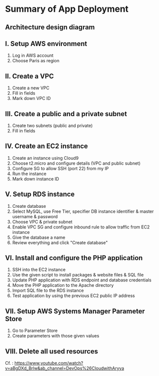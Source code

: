 # Summary of App Deployment

## Architecture design diagram


## I. Setup AWS environment
1. Log in AWS account
2. Choose Paris as region

## II. Create a VPC
1. Create a new VPC
2. Fill in fields 
3. Mark down VPC ID

## III. Create a public and a private subnet
1. Create two subnets (public and private)
2. Fill in fields

## IV. Create an EC2 instance
1. Create an instance using Cloud9
2. Choose t2.micro and configure details (VPC and public subnet)
3. Configure SG to allow SSH (port 22) from my IP
4. Run the instance
5. Mark down instance ID

## V. Setup RDS instance
1. Create database
2. Select MySQL, use Free Tier, specifier DB instance identifier & master username & password
3. Choose VPC & private subnet
4. Enable VPC SG and configure inbound rule to allow traffic from EC2 instance
5. Give the database a name
6. Review everything and click "Create database"

## VI. Install and configure the PHP application
1. SSH into the EC2 instance 
2. Use the given script to install packages & website files & SQL file
3. Update PHP application with RDS endpoint and database credentials
4. Move the PHP application to the Apache directory 
5. Import SQL file to the RDS instance
6. Test application by using the previous EC2 public IP address 

## VII. Setup AWS Systems Manager Parameter Store
1. Go to Parameter Store
2. Create parameters with those given values

## VIII. Delete all used resources

Cf. : https://www.youtube.com/watch?v=aBgDXd_Brlw&ab_channel=DevOps%26CloudwithAryya 